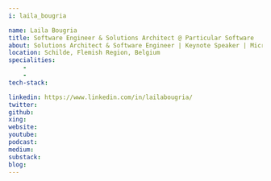 ```yaml
---
i: laila_bougria

name: Laila Bougria
title: Software Engineer & Solutions Architect @ Particular Software
about: Solutions Architect & Software Engineer | Keynote Speaker | Microsoft Azure MVP
location: Schilde, Flemish Region, Belgium
specialities:
    -
    -
tech-stack:

linkedin: https://www.linkedin.com/in/lailabougria/
twitter:
github:
xing:
website:
youtube:
podcast:
medium:
substack:
blog:
---
```

